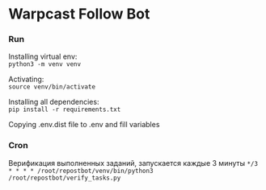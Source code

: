 # Warpcast Follow Bot

### Run

Installing virtual env: \
`python3 -m venv venv`

Activating: \
`source venv/bin/activate`

Installing all dependencies: \
`pip install -r requirements.txt`

Copying .env.dist file to .env and fill variables


### Cron
 
Верификация выполненных заданий, запускается каждые 3 минуты
`*/3 * * * * /root/repostbot/venv/bin/python3 /root/repostbot/verify_tasks.py`